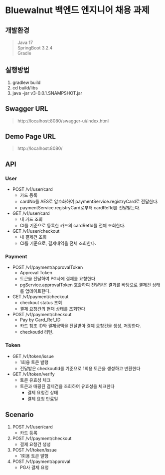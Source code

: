 # Bluewalnut 백엔드 엔지니어 채용 과제

## 개발환경 
> Java 17  
> SpringBoot 3.2.4  
> Gradle

## 실행방법
1. gradlew build
2. cd build/libs
3. java -jar v3-0.0.1.SNAMPSHOT.jar

## Swagger URL
> http://localhost:8080/swagger-ui/index.html

## Demo Page URL
> http://localhost:8080/

## API
### User
+ POST /v1/user/card
  + 카드 등록
  + cardNo를 AES로 암호화하여 paymentService.registryCard로 전달한다.
  + paymentService.registryCard로부터 cardRefId를 전달받는다.
+ GET /v1/user/card
  + 내 카드 조회
  + CI를 기준으로 등록한 카드의 cardRefId를 전체 조회한다.
+ GET /v1/user/checkout
  + 내 결제건 조회
  + CI를 기준으로, 결제내역을 전체 조회한다.
### Payment
+ POST /v1/payment/approvalToken
  + Approval Token
  + 토큰을 전달하여 PG사에 결제를 요청한다 
  + pgService.approvalToken 호출하여 전달받은 결과를 바탕으로 결제건 상태를 업데이트한다.
+ GET /v1/payment/checkout
  + checkout status 조회
  + 결제 요청건의 현재 상태를 조회한다
+ POST /v1/payment/checkout
  + Pay by Card_Ref_ID
  + 카드 참조 ID와 결제금액을 전달받아 결제 요청건을 생성, 저장한다.
  + checkoutId 리턴.
### Token
+ GET /v1/token/issue
  + 1회용 토큰 발행
  + 전달받은 checkoutId를 기준으로 1회용 토큰을 생성하고 반환한다
+ GET /v1/token/verify
  + 토큰 유효성 체크
  + 토큰과 매핑된 결제건을 조회하여 유효성을 체크한다
      + 결제 요청건 상태
      + 결제 요청 만료일

## Scenario
1. POST /v1/user/card
   + 카드 등록
2. POST /v1/payment/checkout
   + 결제 요청건 생성
3. POST /v1/token/issue
   + 1회용 토큰 발행
4. POST /v1/payment/approval
   + PG사 결제 요청